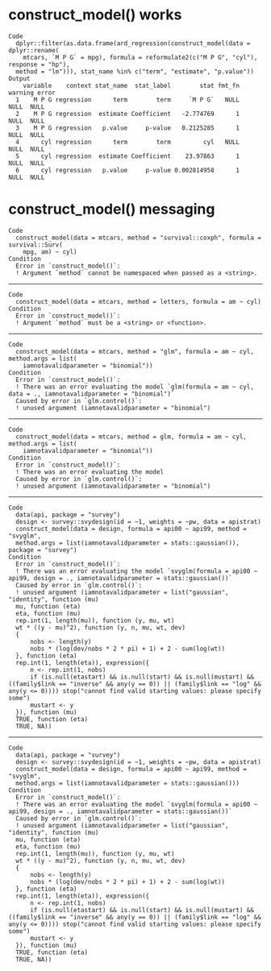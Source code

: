 # construct_model() works

    Code
      dplyr::filter(as.data.frame(ard_regression(construct_model(data = dplyr::rename(
        mtcars, `M P G` = mpg), formula = reformulate2(c("M P G", "cyl"), response = "hp"),
      method = "lm"))), stat_name %in% c("term", "estimate", "p.value"))
    Output
        variable    context stat_name  stat_label        stat fmt_fn warning error
      1    M P G regression      term        term     `M P G`   NULL    NULL  NULL
      2    M P G regression  estimate Coefficient   -2.774769      1    NULL  NULL
      3    M P G regression   p.value     p-value   0.2125285      1    NULL  NULL
      4      cyl regression      term        term         cyl   NULL    NULL  NULL
      5      cyl regression  estimate Coefficient    23.97863      1    NULL  NULL
      6      cyl regression   p.value     p-value 0.002814958      1    NULL  NULL

# construct_model() messaging

    Code
      construct_model(data = mtcars, method = "survival::coxph", formula = survival::Surv(
        mpg, am) ~ cyl)
    Condition
      Error in `construct_model()`:
      ! Argument `method` cannot be namespaced when passed as a <string>.

---

    Code
      construct_model(data = mtcars, method = letters, formula = am ~ cyl)
    Condition
      Error in `construct_model()`:
      ! Argument `method` must be a <string> or <function>.

---

    Code
      construct_model(data = mtcars, method = "glm", formula = am ~ cyl, method.args = list(
        iamnotavalidparameter = "binomial"))
    Condition
      Error in `construct_model()`:
      ! There was an error evaluating the model `glm(formula = am ~ cyl, data = ., iamnotavalidparameter = "binomial")`
      Caused by error in `glm.control()`:
      ! unused argument (iamnotavalidparameter = "binomial")

---

    Code
      construct_model(data = mtcars, method = glm, formula = am ~ cyl, method.args = list(
        iamnotavalidparameter = "binomial"))
    Condition
      Error in `construct_model()`:
      ! There was an error evaluating the model
      Caused by error in `glm.control()`:
      ! unused argument (iamnotavalidparameter = "binomial")

---

    Code
      data(api, package = "survey")
      design <- survey::svydesign(id = ~1, weights = ~pw, data = apistrat)
      construct_model(data = design, formula = api00 ~ api99, method = "svyglm",
      method.args = list(iamnotavalidparameter = stats::gaussian()), package = "survey")
    Condition
      Error in `construct_model()`:
      ! There was an error evaluating the model `svyglm(formula = api00 ~ api99, design = ., iamnotavalidparameter = stats::gaussian())`
      Caused by error in `glm.control()`:
      ! unused argument (iamnotavalidparameter = list("gaussian", "identity", function (mu) 
      mu, function (eta) 
      eta, function (mu) 
      rep.int(1, length(mu)), function (y, mu, wt) 
      wt * ((y - mu)^2), function (y, n, mu, wt, dev) 
      {
          nobs <- length(y)
          nobs * (log(dev/nobs * 2 * pi) + 1) + 2 - sum(log(wt))
      }, function (eta) 
      rep.int(1, length(eta)), expression({
          n <- rep.int(1, nobs)
          if (is.null(etastart) && is.null(start) && is.null(mustart) && ((family$link == "inverse" && any(y == 0)) || (family$link == "log" && any(y <= 0)))) stop("cannot find valid starting values: please specify some")
          mustart <- y
      }), function (mu) 
      TRUE, function (eta) 
      TRUE, NA))

---

    Code
      data(api, package = "survey")
      design <- survey::svydesign(id = ~1, weights = ~pw, data = apistrat)
      construct_model(data = design, formula = api00 ~ api99, method = "svyglm",
      method.args = list(iamnotavalidparameter = stats::gaussian()))
    Condition
      Error in `construct_model()`:
      ! There was an error evaluating the model `svyglm(formula = api00 ~ api99, design = ., iamnotavalidparameter = stats::gaussian())`
      Caused by error in `glm.control()`:
      ! unused argument (iamnotavalidparameter = list("gaussian", "identity", function (mu) 
      mu, function (eta) 
      eta, function (mu) 
      rep.int(1, length(mu)), function (y, mu, wt) 
      wt * ((y - mu)^2), function (y, n, mu, wt, dev) 
      {
          nobs <- length(y)
          nobs * (log(dev/nobs * 2 * pi) + 1) + 2 - sum(log(wt))
      }, function (eta) 
      rep.int(1, length(eta)), expression({
          n <- rep.int(1, nobs)
          if (is.null(etastart) && is.null(start) && is.null(mustart) && ((family$link == "inverse" && any(y == 0)) || (family$link == "log" && any(y <= 0)))) stop("cannot find valid starting values: please specify some")
          mustart <- y
      }), function (mu) 
      TRUE, function (eta) 
      TRUE, NA))

